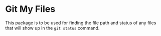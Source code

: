 # Git My Files

This package is to be used for finding the file path and status of any files that will show up in the `git status` command.
